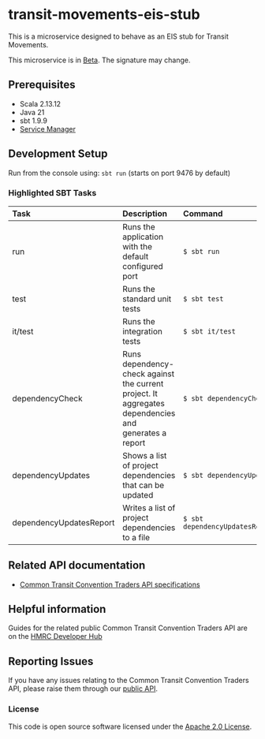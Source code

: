 
# transit-movements-eis-stub

This is a microservice designed to behave as an EIS stub for Transit Movements.

This microservice is in [Beta](https://www.gov.uk/help/beta). The signature may change.

## Prerequisites

- Scala 2.13.12
- Java 21
- sbt 1.9.9
- [Service Manager](https://github.com/hmrc/service-manager)

## Development Setup

Run from the console using: `sbt run` (starts on port 9476 by default)

### Highlighted SBT Tasks
Task | Description | Command
:-------|:------------|:-----
run | Runs the application with the default configured port | ```$ sbt run```
test | Runs the standard unit tests | ```$ sbt test```
it/test  | Runs the integration tests | ```$ sbt it/test ```
dependencyCheck | Runs dependency-check against the current project. It aggregates dependencies and generates a report | ```$ sbt dependencyCheck```
dependencyUpdates |  Shows a list of project dependencies that can be updated | ```$ sbt dependencyUpdates```
dependencyUpdatesReport | Writes a list of project dependencies to a file | ```$ sbt dependencyUpdatesReport```

## Related API documentation

- [Common Transit Convention Traders API specifications](https://developer.service.hmrc.gov.uk/api-documentation/docs/api/service/common-transit-convention-traders/1.0)

## Helpful information

Guides for the related public Common Transit Convention Traders API are on the [HMRC Developer Hub](https://developer.service.hmrc.gov.uk/api-documentation/docs/using-the-hub)

## Reporting Issues

If you have any issues relating to the Common Transit Convention Traders API, please raise them through our [public API](https://github.com/hmrc/common-transit-convention-traders#reporting-issues).




### License

This code is open source software licensed under the [Apache 2.0 License]("http://www.apache.org/licenses/LICENSE-2.0.html").